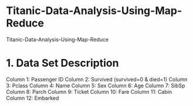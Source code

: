 # Titanic-Data-Analysis-Using-Map-Reduce
Titanic-Data-Analysis-Using-Map-Reduce

# 1. Data Set Description

Column 1: Passenger ID
Column 2: Survived (survived=0 & died=1)
Column 3: Pclass
Column 4: Name
Column 5: Sex
Column 6: Age
Column 7: SibSp
Column 8: Parch
Column 9: Ticket
Column 10: Fare
Column 11: Cabin
Column 12: Embarked
